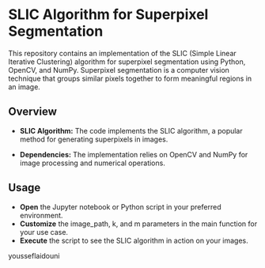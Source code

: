 # SLIC Algorithm for Superpixel Segmentation

This repository contains an implementation of the SLIC (Simple Linear Iterative Clustering) algorithm for superpixel segmentation using Python, OpenCV, and NumPy. Superpixel segmentation is a computer vision technique that groups similar pixels together to form meaningful regions in an image.

## Overview

- **SLIC Algorithm:** The code implements the SLIC algorithm, a popular method for generating superpixels in images.

- **Dependencies:** The implementation relies on OpenCV and NumPy for image processing and numerical operations.

## Usage

- **Open**  the Jupyter notebook or Python script in your preferred environment.
- **Customize** the image_path, k, and m parameters in the main function for your use case.
- **Execute** the script to see the SLIC algorithm in action on your images.



yousseflaidouni
